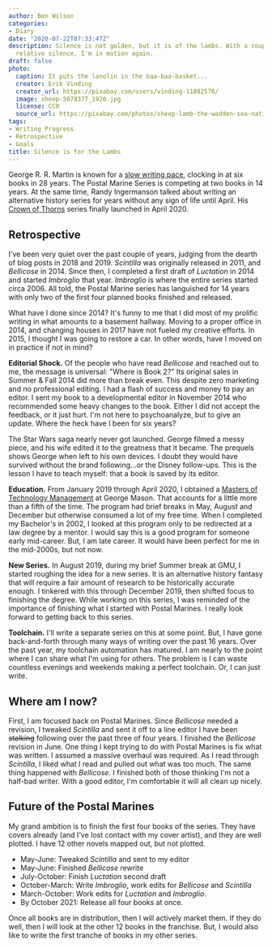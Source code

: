 ```yaml
---
author: Ben Wilson
categories:
- Diary
date: "2020-07-22T07:33:47Z"
description: Silence is not golden, but it is of the lambs. With a couple years of
  relative silence, I'm in motion again.
draft: false
photo:
  caption: It puts the lanolin in the baa-baa-basket...
  creator: Erik Vinding
  creator_url: https://pixabay.com/users/vinding-11802576/
  image: sheep-5078377_1920.jpg
  license: CC0
  source_url: https://pixabay.com/photos/sheep-lamb-the-wadden-sea-national-5078377/
tags:
- Writing Progress
- Retrospective
- Goals
title: Silence is for the Lambs
---
```


George R. R. Martin is known for a [slow writing pace](https://principallyuncertain.com/2018/08/14/george-r-r-martin-writing-pace/), clocking in at six books in 28 years. The Postal Marine Series is competing at two books in 14 years. At the same time, Randy Ingermanson talked about writing an alternative history series for years without any sign of life until April. His [Crown of Thorns](https://amzn.to/3jrwyAR) series finally launched in April 2020.

<!--more-->

## Retrospective

I've been very quiet over the past couple of years, judging from the dearth of blog posts in 2018 and 2019. _Scintilla_ was originally released in 2011, and _Bellicose_ in 2014. Since then, I completed a first draft of _Luctation_ in 2014 and started _Imbroglio_ that year. _Imbroglio_ is where the entire series started circa 2006. All told, the Postal Marine series has languished for 14 years with only two of the first four planned books finished and released.

What have I done since 2014? It's funny to me that I did most of my prolific writing in what amounts to a basement hallway. Moving to a proper office in 2014, and changing houses in 2017 have not fueled my creative efforts. In 2015, I thought I was going to restore a car. In other words, have I moved on in practice if not in mind?

**Editorial Shock.** Of the people who have read _Bellicose_ and reached out to me, the message is universal: "Where is Book 2?" Its original sales in Summer & Fall 2014 did more than break even. This despite zero marketing and no professional editing. I had a flash of success and money to pay an editor. I sent my book to a developmental editor in November 2014 who recommended some heavy changes to the book. Either I did not accept the feedback, or it just hurt. I'm not here to psychoanalyze, but to give an update. Where the heck have I been for six years?

The Star Wars saga nearly never got launched. George filmed a messy piece, and his wife edited it to the greatness that it became. The prequels shows George when left to his own devices. I doubt they would have survived without the brand following...or the Disney follow-ups. This is the lesson I have to teach myself: that a book is saved by its editor.

**Education.** From January 2019 through April 2020, I obtained a [Masters of Technology Management](https://business.gmu.edu/masters-in-technology-management/) at George Mason. That accounts for a little more than a fifth of the time. The program had brief breaks in May, August and December but otherwise consumed a lot of my free time. When I completed my Bachelor's in 2002, I looked at this program only to be redirected at a law degree by a mentor. I would say this is a good program for someone early mid-career. But, I am late career. It would have been perfect for me in the mid-2000s, but not now.

**New Series.** In August 2019, during my brief Summer break at GMU, I started roughing the idea for a new series. It is an alternative history fantasy that will require a fair amount of research to be historically accurate enough. I tinkered with this through December 2019, then shifted focus to finishing the degree. While working on this series, I was reminded of the importance of finishing what I started with Postal Marines. I really look forward to getting back to this series.

**Toolchain.** I'll write a separate series on this at some point. But, I have gone back-and-forth through many ways of writing over the past 16 years. Over the past year, my toolchain automation has matured. I am nearly to the point where I can share what I'm using for others. The problem is I can waste countless evenings and weekends making a perfect toolchain. Or, I can just write.

## Where am I now?

First, I am focused back on Postal Marines. Since _Bellicose_ needed a revision, I tweaked _Scintilla_ and sent it off to a line editor I have been <del>stalking</del> following over the past three of four years. I finished the _Bellicose_ revision in June. One thing I kept trying to do with Postal Marines is fix what was written. I assumed a massive overhaul was required. As I read through _Scintilla_, I liked what I read and pulled out what was too much. The same thing happened with _Bellicose_. I finished both of those thinking I'm not a half-bad writer. With a good editor, I'm comfortable it will all clean up nicely.

## Future of the Postal Marines

My grand ambition is to finish the first four books of the series. They have covers already (and I've lost contact with my cover artist), and they are well plotted. I have 12 other novels mapped out, but not plotted.

* May-June: Tweaked _Scintilla_ and sent to my editor
* May-June: Finished _Bellicose_ rewrite
* July-October: Finish _Luctation_ second draft
* October-March: Write _Imbroglio_, work edits for _Bellicose_ and _Scintilla_
* March-October: Work edits for _Luctation_ and _Imbroglio_.
* By October 2021: Release all four books at once.

Once all books are in distribution, then I will actively market them. If they do well, then I will look at the other 12 books in the franchise. But, I would also like to write the first tranche of books in my other series.
